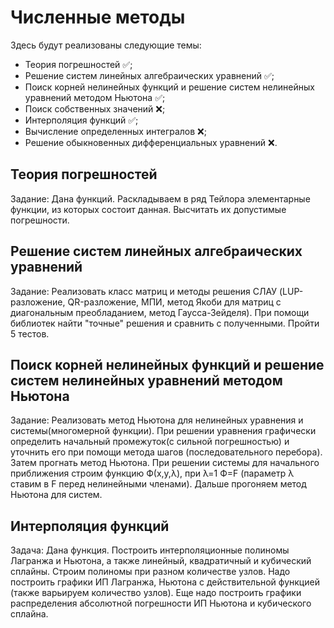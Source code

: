 <h1>Численные методы</h1>
<p>Здесь будут реализованы следующие темы:</p>
<ul>
  <li>Теория погрешностей	&#9989;;</li>
  <li>Решение систем линейных алгебраических уравнений	&#9989;;</li>
  <li>Поиск корней нелинейных функций и решение систем нелинейных уравнений методом Ньютона	&#9989;;</li>
  <li>Поиск собственных значений &#10060;;</li>
  <li>Интерполяция функций	&#9989;;</li>
  <li>Вычисление определенных интегралов &#10060;;</li>
  <li>Решение обыкновенных дифференциальных уравнений &#10060;.</li>
</ul>

<h2>Теория погрешностей</h2>
<p>Задание: Дана функций. Раскладываем в ряд Тейлора элементарные функции, из которых состоит данная. Высчитать их допустимые погрешности.</p>

<h2>Решение систем линейных алгебраических уравнений</h2>
<p>Задание: Реализовать класс матриц и методы решения СЛАУ (LUP-разложение, QR-разложение, МПИ, метод Якоби для матриц с диагональным преобладанием, метод Гаусса-Зейделя). При помощи библиотек найти "точные" решения и сравнить с полученными. Пройти 5 тестов.</p>

<h2>Поиск корней нелинейных функций и решение систем нелинейных уравнений методом Ньютона</h2>
<p>Задание: Реализовать метод Ньютона для нелинейных уравнения и системы(многомерной функции). При решении уравнения графически определить начальный промежуток(с сильной погрешностью) и уточнить его при помощи метода шагов (последовательного перебора). Затем прогнать метод Ньютона. 
При решении системы для начального приближения строим функцию Ф(x,y,λ), при λ=1 Ф=F (параметр λ ставим в F перед нелинейными членами). Дальше прогоняем метод Ньютона для систем.</p>

<h2>Интерполяция функций</h2>
<p>Задача: Дана функция. Построить интерполяционные полиномы Лагранжа и Ньютона, а также линейный, квадратичный и кубический сплайны. Строим полиномы при разном количестве узлов. Надо построить графики ИП Лагранжа, Ньютона с действительной функцией (также варьируем
количество узлов). Еще надо построить графики распределения абсолютной погрешности ИП Ньютона и кубического сплайна.</p>
